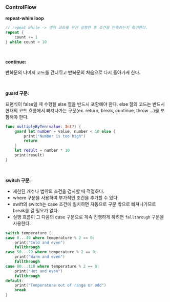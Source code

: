 ### ControlFlow

**repeat-while loop**

```swift
// repeat while -> 범위 코드를 우선 실행한 후 조건을 만족하는지 확인한다.
repeat {
    count += 1
} while count < 10
```

</br>

**continue:**

반복문의 나머지 코드를 건너뛰고 반복문의 처음으로 다시 돌아가게 한다.

</br>

**guard 구문:**

표현식이 false일 때 수행될 else 절을 반드시 포함해야 한다. else 절의 코드는 반드시 현재의 코드 흐름에서 빠져나가는 구문(ex. return, break, continue, throw …)을 포함해야 한다. 

```swift
func multiplyByTen(value: Int?) {
    guard let number = value, number < 10 else {
        print("Number is too high")
        return
    }
    let result = number * 10
    print(result)
}
```

</br>

**switch 구문:**

- 제한된 개수나 범위의 조건을 검사할 때 적절하다.
- where 구문을 사용하여 부가적인 조건을 추가할 수 있다.
- swift의 switch는 case 조건에 일치하면 자동으로 구문 밖으로 빠져나가므로 break를 걸 필요가 없다.
- 실행 흐름이 그 다음의 case 구문으로 계속 진행하게 하려면 `fallthrough` 구문을 사용한다.

```swift
switch temperature {
case 0...49 where temperature % 2 == 0:
    print("Cold and even")
    fallthrough
case 50...79 where temperature % 2 == 0:
    print("Warm and even")
    fallthrough
case 80...110 where temperature % 2 == 0:
    print("Hot and even")
    fallthrough
default:
    print("Temperature out of range or odd")
    break
}
```
